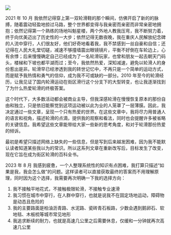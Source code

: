 ![](https://www.ghostoact.com/static/arts/img/splash/a25yfohd55mcnxlubkwo9butj0l3xw1r.jpg)

2021 年 10 月
我依然记得穿上第一双轮滑鞋的那个瞬间，仿佛开启了新的的脉搏，随着震动轻盈地掠过马路，整个世界都变得与我亲密而亲密而非常亲密地拥抱；依然记得第一个熟练的场地叫魁星楼，两个外地人教我压弯，我不断努力着，终于向优美迈出了历史性的一大步；依然记得无数夜晚，我在重庆人民解放纪念碑的人流中穿行，人们很友好，他们好奇地看着我，我不禁感到一丝自豪和自信；还记得在人民大礼堂切磋，减速不够撞墙震出眼镜镜片，平衡不好倒在车轮边上，心有余悸；后来慢慢确定自己已经成为了一名轮滑玩家，也曾和朋友一起去朝天门码头，楼梯和下坡也都平湖而过；至今，我依然热爱，深知减速，避免以轮滑人的身份惹出是非。轮滑早已经渗透到我的转世记忆中，不再只是一个简单的运动方式，而是赋予我热情和勇气的信仰，成为我不可或缺的一部分。2010 年至今的轮滑经历，让我见证了国内轮滑运动在街区滑行这个分支下的大型转变，也让我逐渐找到了为什么热爱轮滑的终极答案。

这个时代下，大多数活动都会被商业主导，但我深感轮滑在慢慢恢复原本的那份自由和独立，只是依旧能察觉到这项运动被以此为业的人笼罩了一层薄膜。因此，我决定通过一些文章，呈现一个只有热爱的世界。在这些文章中，我将尽力用普通人的语言和视角，描述轮滑的点滴，提供我的观察和看法，同时也会提醒许多被省略的关键信息。我希望这些文章能带给大家一些新的思考角度，和对于轮滑那份热爱的倾诉。

最初是希望只描述网络上缺失的一些信息，但是写到后来越发困难，因为我不能默认读者知道某些我以为的常识。所以这系列文章在重新改写后，目标发生了改变，现在它旨在成为街区轮滑的百科全书。

2023 年 8 月
我感到疲惫，一个人整理系统性的知识有点困难，我打算只描述“如果是我，我会怎么做”的问题。这样读者可以直接获取最终的答案而不用理解原理，同时因为这个选择，我需要再次明确一下我的选择方向：

1. 我不接触平地花式，不接触极限轮滑，不接触专业速滑
2. 我习惯在城市中穿行，在人群中穿行，也就是说我不在固定场地运动，障碍物是动态且危险的
3. 我的主要路面是柏油沥青路、水泥路、瓷砖青石板路，少数会遇到鹅卵石、软地毯、木板梳等城市常见地形
4. 我追求断续的耐力，也就是高速几公里之后需要休息，仅缓和一分钟就再次高速几公里
